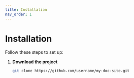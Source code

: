 ```yaml
---
title: Installation
nav_order: 1
---
```

# Installation

Follow these steps to set up:

1. **Download the project**
   ```bash
   git clone https://github.com/username/my-doc-site.git

